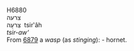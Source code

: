 <body>
  <p>H6880<br>  צרעה  <br> צִּרעָה  ‎  tsir‛âh  <br><i>tsir-aw‘ </i><br>From <a href="h6879.htm">6879</a>  a <i>wasp</i> (as <i>stinging</i>): - hornet.<br></p>
 </body>